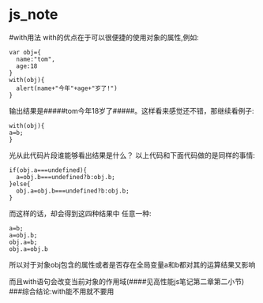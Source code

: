 # js_note
#with用法
with的优点在于可以很便捷的使用对象的属性,例如:
```
var obj={
  name:"tom",
  age:18
}
with(obj){
  alert(name+"今年"+age+"岁了!")
}
```
输出结果是#####tom今年18岁了#####。这样看来感觉还不错，那继续看例子:
```
with(obj){
a=b;
}
```
光从此代码片段谁能够看出结果是什么？
以上代码和下面代码做的是同样的事情:
```
if(obj.a===undefined){
  a=obj.b===undefined?b:obj.b;
}else{
  obj.a=obj.b===undefined?b:obj.b;
}
```
而这样的话，却会得到这四种结果中 任意一种:
```
a=b;
a=obj.b;
obj.a=b;
obj.a=obj.b
```
所以对于对象obj包含的属性或者是否存在全局变量a和b都对其的运算结果又影响

而且with语句会改变当前对象的作用域(####见高性能js笔记第二章第二小节)
###综合结论:with能不用就不要用
